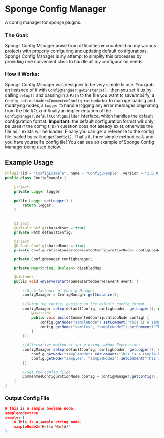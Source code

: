 # Sponge Config Manager
A config manager for sponge plugins.
### The Goal:
Sponge Config Manager arose from difficulties encountered on my various projects with properly configuring and updating
default configurations.  Sponge Config Manager is my attempt to simplify this processes by providing one convenient 
class to handle all my configuration needs.
### How it Works:
Sponge Config Manager was designed to be very simple to use.  You grab an instance of it with ```ConfigMangaer.getInstance();```
then you set it up by calling ```setup()``` and passing in a ```Path``` to the file you want to save/modify,
a ```ConfigurationLoader<CommentedConfigurationNode>``` to manage loading and modifying nodes, a ```Logger``` to handle
logging any error messages originating from the file I/O, and finally an implementation of the ```ConfigManager.DefaultConfigBuilder```
interface, which handles the default configuration format.  **Important:** the default configuration format
will only be used if the config file in question does not already exist, otherwise the file as it exists will be loaded.
Finally you can get a reference to the config file loaded by calling ```getConfig()```.  That's it, three simple method calls
and you have yourself a config file!  You can see an example of Sponge Config Manager being used below.
 
## Example Usage

```Java
@Plugin(id = "ConfigExample", name = "ConfigExample", version = "1.0.0")
public class ConfigExample {
   
    @Inject
    private Logger logger;
    
    public Logger getLogger() {
        return logger;
    }
    
    
    @Inject
    @DefaultConfig(sharedRoot = true)
    private Path defaultConfig;

    @Inject
    @DefaultConfig(sharedRoot = true)
    private ConfigurationLoader<CommentedConfigurationNode> configLoader;

    private ConfigManager configManager;

    private Map<String, Boolean> disabledMap;

    @Listener
    public void onServerStart(GameStartedServerEvent event) {
        
        //Grab Instance of Config Manager
        configManager = ConfigManager.getInstance();
        
        //Setup the config, passing in the default config format
        configManager.setup(defaultConfig, configLoader, getLogger(), new ConfigManager.DefaultConfigBuilder() {
            @Override
            public void build(CommentedConfigurationNode config) {
                config.getNode("sampleNode").setComment("This is a sample boolean node.").setValue(true);
                config.getNode("samples", "sampleNode2").setComment("This is a sample string node.").setValue("Hello World!");
            }
        });
        
        //Alternative method of setup using Lambda Expressions
        configManager.setup(defaultConfig, configLoader, getLogger(), config -> {
            config.getNode("sampleNode").setComment("This is a sample boolean node.").setValue(true);
            config.getNode("samples", "sampleNode2").setComment("This is a sample string node.").setValue("Hello World!");
        });
                
        //Get the config file!
        CommentedConfigurationNode config = configManager.getConfig();
    }
}
```

### Output Config File
```JSON
# This is a sample boolean node.
sampleNode=true
samples {
    # This is a sample string node.
    sampleNode2="Hello World!"
}
```

